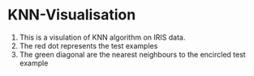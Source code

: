 # KNN-Visualisation

1. This is a visulation of KNN algorithm on IRIS data.
2. The red dot represents the test examples
3. The green diagonal are the nearest neighbours to the encircled test example
